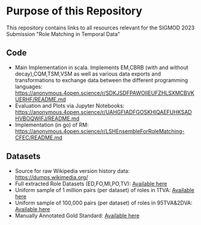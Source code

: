 # Purpose of this Repository
This repository contains links to all resources relevant for the SIGMOD 2023 Submission "Role Matching in Temporal Data"

## Code
* Main Implementation in scala. Implements EM,CBRB (with and without decay),CQM,TSM,VSM as well as various data exports and transformations to exchange data between the different programming languages: https://anonymous.4open.science/r/SDKJSDFPAWOIIEUFZHLSXMCBVKUERHF/README.md
* Evaluation and Plots via Jupyter Notebooks: https://anonymous.4open.science/r/UAHGFIADFGOSKHIQAEFUHKSADHVBOQWIFJ/README.md
* Implementation (in go) of RM: https://anonymous.4open.science/r/LSHEnsembleForRoleMatching-CFEC/README.md

## Datasets
* Source for raw Wikipedia version history data: https://dumps.wikimedia.org/
* Full extracted Role Datasets (ED,FO,MI,PO,TV): [Available here](https://drive.google.com/file/d/1hGYpBeJrgzoOQaLT9JjCIROeV_sTQZBS/view?usp=sharing)
* Uniform sample of 1 million pairs (per dataset) of roles in 1TVA: [Available here](https://drive.google.com/file/d/16J1yGQmjwUJu-k58x0DvIcRWy2r4OgsM/view?usp=sharing)
* Uniform sample of 100,000 pairs (per dataset) of roles in 95TVA&2DVA: [Available here](https://drive.google.com/file/d/1HXmTiM5mEvglLmwaIlUYpt7ZjyJd4GtD/view?usp=sharing)
* Manually Annotated Gold Standard: [Available here](https://drive.google.com/file/d/1JkCXNdwpfyIjdx0odmgJtkjcmZYNjxbX/view?usp=sharing)
